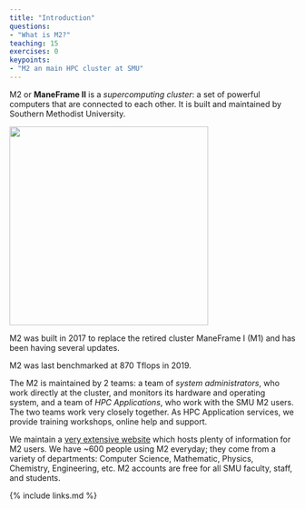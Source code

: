```yaml
---
title: "Introduction"
questions:
- "What is M2?"
teaching: 15
exercises: 0
keypoints:
- "M2 an main HPC cluster at SMU"
---
```

M2 or **ManeFrame II** is a *supercomputing cluster*: a set of powerful computers that are connected to each other. It is built and maintained by Southern Methodist University.

<img src="https://blog.smu.edu/itconnect/files/2017/05/ManeFrame2-pano-980px.jpg" style="height:350px">
 
M2 was built in 2017 to replace the retired cluster ManeFrame I (M1) and has been having several updates.

M2 was last benchmarked at 870 Tflops in 2019.

The M2 is maintained by 2 teams: a team of *system administrators*, who work directly at the cluster, and monitors its hardware and operating system, and a team of *HPC Applications*, who work with the SMU M2 users. The two teams work very closely together. As HPC Application services, we provide training workshops, online help and support.

We maintain a [very extensive website](https://s2.smu.edu/hpc/documentation/) which hosts plenty of information for M2 users. We have ~600 people using M2 everyday; they come from a variety of departments: Computer Science, Mathematic, Physics, Chemistry, Engineering, etc. M2 accounts are free for all SMU faculty, staff, and students. 

{% include links.md %}

